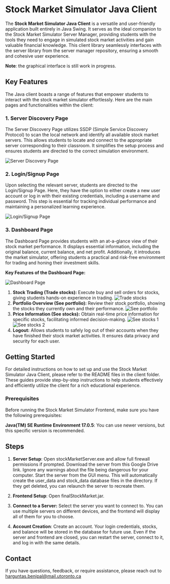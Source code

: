 # Stock Market Simulator Java Client

The **Stock Market Simulator Java Client** is a versatile and user-friendly application built entirely in Java Swing. It serves as the ideal companion to the Stock Market Simulator Server Manager, providing students with the tools they need to engage in simulated stock market activities and gain valuable financial knowledge. This client library seamlessly interfaces with the server library from the server manager repository, ensuring a smooth and cohesive user experience.

**Note**: the graphical interface is still work in progress.

## Key Features

The Java client boasts a range of features that empower students to interact with the stock market simulator effortlessly. Here are the main pages and functionalities within the client:

### 1. Server Discovery Page

The Server Discovery Page utilizes SSDP (Simple Service Discovery Protocol) to scan the local network and identify all available stock market servers. This allows students to locate and connect to the appropriate server corresponding to their classroom. It simplifies the setup process and ensures students are directed to the correct simulation environment.

![Server Discovery Page](https://i.imgur.com/ecNp2tM.png)

### 2. Login/Signup Page

Upon selecting the relevant server, students are directed to the Login/Signup Page. Here, they have the option to either create a new user account or log in with their existing credentials, including a username and password. This step is essential for tracking individual performance and maintaining a personalized learning experience.

![Login/Signup Page](https://i.imgur.com/TNnv7J8.png)

### 3. Dashboard Page

The Dashboard Page provides students with an at-a-glance view of their stock market performance. It displays essential information, including the original balance, current balance, and net profit. Additionally, it introduces the market simulator, offering students a practical and risk-free environment for trading and honing their investment skills.

**Key Features of the Dashboard Page:**

![Dashboard Page](https://i.imgur.com/EC3ZVgJ.png)

1.  **Stock Trading (Trade stocks):** Execute buy and sell orders for stocks, giving students hands-on experience in trading.
    ![Trade stocks](https://i.imgur.com/djOkxCJ.png)
2.  **Portfolio Overview (See portfolio):** Review their stock portfolio, showing the stocks they currently own and their performance.
    ![See portfolio](https://i.imgur.com/3SL5PKo.png)
3.  **Price Information (See stocks):** Obtain real-time price information for specific stocks, facilitating informed decision-making.
    ![See stocks 1](https://i.imgur.com/OgbD4S6.png)
    ![See stocks 2](https://i.imgur.com/mx6GyY2.png)
4.  **Logout:** Allows students to safely log out of their accounts when they have finished their stock market activities. It ensures data privacy and security for each user.

## Getting Started

For detailed instructions on how to set up and use the Stock Market Simulator Java Client, please refer to the README files in the client folder. These guides provide step-by-step instructions to help students effectively and efficiently utilize the client for a rich educational experience.

### Prerequisites 
Before running the Stock Market Simulator Frontend, make sure you have the following prerequisites:

**Java(TM) SE Runtime Environment 17.0.5**: You can use newer versions, but this specific version is recommended.
 
## Steps
1. **Server Setup**: Open stockMarketServer.exe and allow full firewall permissions if prompted. Download the server from this Google Drive link. Ignore any warnings about the file being dangerous for your computer. Start the server from the GUI menu. This will automatically create the user_data and stock_data database files in the directory. If they get deleted, you can relaunch the server to recreate them.

2. **Frontend Setup**: Open finalStockMarket.jar.

3. **Connect to a Server:** Select the server you want to connect to. You can use multiple servers on different devices, and the frontend will display all of them for you to choose.
  
4. **Account Creation**: Create an account. Your login credentials, stocks, and balance will be stored in the database for future use. Even if the server and frontend are closed, you can restart the server, connect to it, and log in with the same details.
## Contact

If you have questions, feedback, or require assistance, please reach out to harguntas.benipal@mail.utoronto.ca
